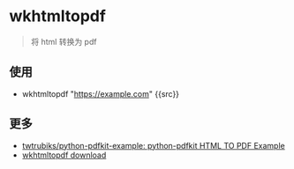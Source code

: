 # wkhtmltopdf 

> 将 html 转换为 pdf

## 使用

- wkhtmltopdf "https://example.com" {{src}}

## 更多

- [twtrubiks/python-pdfkit-example: python-pdfkit HTML TO PDF Example](https://github.com/twtrubiks/python-pdfkit-example)
- [wkhtmltopdf download](https://wkhtmltopdf.org/downloads.html)

